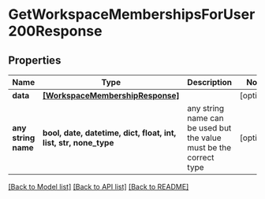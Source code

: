 # GetWorkspaceMembershipsForUser200Response


## Properties
Name | Type | Description | Notes
------------ | ------------- | ------------- | -------------
**data** | [**[WorkspaceMembershipResponse]**](WorkspaceMembershipResponse.md) |  | [optional] 
**any string name** | **bool, date, datetime, dict, float, int, list, str, none_type** | any string name can be used but the value must be the correct type | [optional]

[[Back to Model list]](../README.md#documentation-for-models) [[Back to API list]](../README.md#documentation-for-api-endpoints) [[Back to README]](../README.md)


